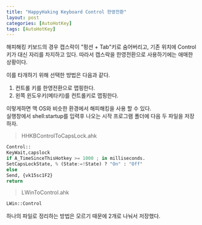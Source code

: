 ```yaml
---
title: "HappyHaking Keyboard Control 한영전환"
layout: post
categories: [AutoHotKey]
tags: [AutoHotKey]
---
```


해피해킹 키보드의 경우 캡스락이 "펑션 + Tab"키로 숨어버리고, 기존 위치에 Control키가 대신 자리를 차지하고 있다. 따라서 캡스락을 한영전환으로 사용하기에는 애매한 상황이다.  

이를 타개하기 위해 선택한 방법은 다음과 같다.  

1. 컨트롤 키를 한영전환으로 맵핑한다.
2. 왼쪽 윈도우키(메타키)를 컨트롤키로 맵핑한다.

이렇게하면 맥 OS와 비슷한 환경에서 해피해킹을 사용 할 수 있다.  
실행창에서 shell:startup를 입력후 나오는 시작 프로그램 폴더에 다음 두 파일을 저장하자.

>HHKBControlToCapsLock.ahk

```Python
Control::
KeyWait,capslock
if A_TimeSinceThisHotkey >= 1000 ; in milliseconds.
SetCapsLockState, % (State:=!State) ? "On" : "Off"
else
Send, {vk15sc1F2}
return
```

>LWinToControl.ahk

```python
LWin::Control
```

하나의 파일로 정리하는 방법은 모르기 때문에 2개로 나눠서 저장했다.
